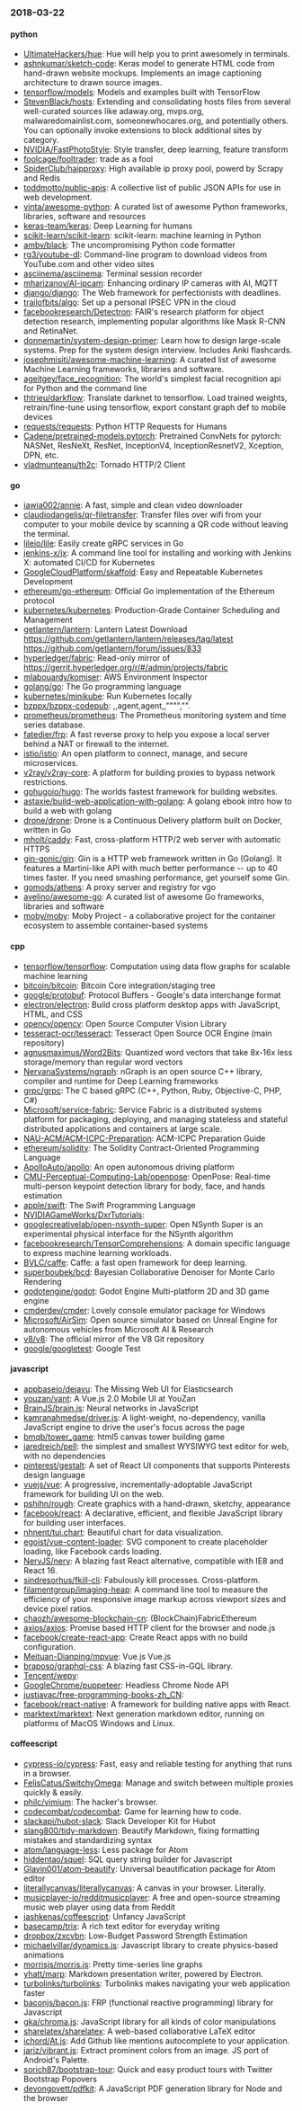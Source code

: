 ### 2018-03-22

#### python
* [UltimateHackers/hue](https://github.com/UltimateHackers/hue): Hue will help you to print awesomely in terminals.
* [ashnkumar/sketch-code](https://github.com/ashnkumar/sketch-code): Keras model to generate HTML code from hand-drawn website mockups. Implements an image captioning architecture to drawn source images.
* [tensorflow/models](https://github.com/tensorflow/models): Models and examples built with TensorFlow
* [StevenBlack/hosts](https://github.com/StevenBlack/hosts): Extending and consolidating hosts files from several well-curated sources like adaway.org, mvps.org, malwaredomainlist.com, someonewhocares.org, and potentially others. You can optionally invoke extensions to block additional sites by category.
* [NVIDIA/FastPhotoStyle](https://github.com/NVIDIA/FastPhotoStyle): Style transfer, deep learning, feature transform
* [foolcage/fooltrader](https://github.com/foolcage/fooltrader): trade as a fool
* [SpiderClub/haipproxy](https://github.com/SpiderClub/haipproxy):  High available ip proxy pool, powerd by Scrapy and Redis
* [toddmotto/public-apis](https://github.com/toddmotto/public-apis): A collective list of public JSON APIs for use in web development.
* [vinta/awesome-python](https://github.com/vinta/awesome-python): A curated list of awesome Python frameworks, libraries, software and resources
* [keras-team/keras](https://github.com/keras-team/keras): Deep Learning for humans
* [scikit-learn/scikit-learn](https://github.com/scikit-learn/scikit-learn): scikit-learn: machine learning in Python
* [ambv/black](https://github.com/ambv/black): The uncompromising Python code formatter
* [rg3/youtube-dl](https://github.com/rg3/youtube-dl): Command-line program to download videos from YouTube.com and other video sites
* [asciinema/asciinema](https://github.com/asciinema/asciinema): Terminal session recorder 
* [mharizanov/AI-ipcam](https://github.com/mharizanov/AI-ipcam): Enhancing ordinary IP cameras with AI, MQTT
* [django/django](https://github.com/django/django): The Web framework for perfectionists with deadlines.
* [trailofbits/algo](https://github.com/trailofbits/algo): Set up a personal IPSEC VPN in the cloud
* [facebookresearch/Detectron](https://github.com/facebookresearch/Detectron): FAIR's research platform for object detection research, implementing popular algorithms like Mask R-CNN and RetinaNet.
* [donnemartin/system-design-primer](https://github.com/donnemartin/system-design-primer): Learn how to design large-scale systems. Prep for the system design interview. Includes Anki flashcards.
* [josephmisiti/awesome-machine-learning](https://github.com/josephmisiti/awesome-machine-learning): A curated list of awesome Machine Learning frameworks, libraries and software.
* [ageitgey/face_recognition](https://github.com/ageitgey/face_recognition): The world's simplest facial recognition api for Python and the command line
* [thtrieu/darkflow](https://github.com/thtrieu/darkflow): Translate darknet to tensorflow. Load trained weights, retrain/fine-tune using tensorflow, export constant graph def to mobile devices
* [requests/requests](https://github.com/requests/requests): Python HTTP Requests for Humans 
* [Cadene/pretrained-models.pytorch](https://github.com/Cadene/pretrained-models.pytorch): Pretrained ConvNets for pytorch: NASNet, ResNeXt, ResNet, InceptionV4, InceptionResnetV2, Xception, DPN, etc.
* [vladmunteanu/th2c](https://github.com/vladmunteanu/th2c): Tornado HTTP/2 Client

#### go
* [iawia002/annie](https://github.com/iawia002/annie):  A fast, simple and clean video downloader
* [claudiodangelis/qr-filetransfer](https://github.com/claudiodangelis/qr-filetransfer): Transfer files over wifi from your computer to your mobile device by scanning a QR code without leaving the terminal.
* [lileio/lile](https://github.com/lileio/lile): Easily create gRPC services in Go 
* [jenkins-x/jx](https://github.com/jenkins-x/jx): A command line tool for installing and working with Jenkins X: automated CI/CD for Kubernetes
* [GoogleCloudPlatform/skaffold](https://github.com/GoogleCloudPlatform/skaffold): Easy and Repeatable Kubernetes Development
* [ethereum/go-ethereum](https://github.com/ethereum/go-ethereum): Official Go implementation of the Ethereum protocol
* [kubernetes/kubernetes](https://github.com/kubernetes/kubernetes): Production-Grade Container Scheduling and Management
* [getlantern/lantern](https://github.com/getlantern/lantern): Lantern Latest Download https://github.com/getlantern/lantern/releases/tag/latest  https://github.com/getlantern/forum/issues/833 
* [hyperledger/fabric](https://github.com/hyperledger/fabric): Read-only mirror of https://gerrit.hyperledger.org/r/#/admin/projects/fabric
* [mlabouardy/komiser](https://github.com/mlabouardy/komiser): AWS Environment Inspector 
* [golang/go](https://github.com/golang/go): The Go programming language
* [kubernetes/minikube](https://github.com/kubernetes/minikube): Run Kubernetes locally
* [bzppx/bzppx-codepub](https://github.com/bzppx/bzppx-codepub): ,,agent,agent,,"""","".
* [prometheus/prometheus](https://github.com/prometheus/prometheus): The Prometheus monitoring system and time series database.
* [fatedier/frp](https://github.com/fatedier/frp): A fast reverse proxy to help you expose a local server behind a NAT or firewall to the internet.
* [istio/istio](https://github.com/istio/istio): An open platform to connect, manage, and secure microservices.
* [v2ray/v2ray-core](https://github.com/v2ray/v2ray-core): A platform for building proxies to bypass network restrictions.
* [gohugoio/hugo](https://github.com/gohugoio/hugo): The worlds fastest framework for building websites.
* [astaxie/build-web-application-with-golang](https://github.com/astaxie/build-web-application-with-golang): A golang ebook intro how to build a web with golang
* [drone/drone](https://github.com/drone/drone): Drone is a Continuous Delivery platform built on Docker, written in Go
* [mholt/caddy](https://github.com/mholt/caddy): Fast, cross-platform HTTP/2 web server with automatic HTTPS
* [gin-gonic/gin](https://github.com/gin-gonic/gin): Gin is a HTTP web framework written in Go (Golang). It features a Martini-like API with much better performance -- up to 40 times faster. If you need smashing performance, get yourself some Gin.
* [gomods/athens](https://github.com/gomods/athens): A proxy server and registry for vgo
* [avelino/awesome-go](https://github.com/avelino/awesome-go): A curated list of awesome Go frameworks, libraries and software
* [moby/moby](https://github.com/moby/moby): Moby Project - a collaborative project for the container ecosystem to assemble container-based systems

#### cpp
* [tensorflow/tensorflow](https://github.com/tensorflow/tensorflow): Computation using data flow graphs for scalable machine learning
* [bitcoin/bitcoin](https://github.com/bitcoin/bitcoin): Bitcoin Core integration/staging tree
* [google/protobuf](https://github.com/google/protobuf): Protocol Buffers - Google's data interchange format
* [electron/electron](https://github.com/electron/electron): Build cross platform desktop apps with JavaScript, HTML, and CSS
* [opencv/opencv](https://github.com/opencv/opencv): Open Source Computer Vision Library
* [tesseract-ocr/tesseract](https://github.com/tesseract-ocr/tesseract): Tesseract Open Source OCR Engine (main repository)
* [agnusmaximus/Word2Bits](https://github.com/agnusmaximus/Word2Bits): Quantized word vectors that take 8x-16x less storage/memory than regular word vectors
* [NervanaSystems/ngraph](https://github.com/NervanaSystems/ngraph): nGraph is an open source C++ library, compiler and runtime for Deep Learning frameworks
* [grpc/grpc](https://github.com/grpc/grpc): The C based gRPC (C++, Python, Ruby, Objective-C, PHP, C#)
* [Microsoft/service-fabric](https://github.com/Microsoft/service-fabric): Service Fabric is a distributed systems platform for packaging, deploying, and managing stateless and stateful distributed applications and containers at large scale.
* [NAU-ACM/ACM-ICPC-Preparation](https://github.com/NAU-ACM/ACM-ICPC-Preparation): ACM-ICPC Preparation Guide
* [ethereum/solidity](https://github.com/ethereum/solidity): The Solidity Contract-Oriented Programming Language
* [ApolloAuto/apollo](https://github.com/ApolloAuto/apollo): An open autonomous driving platform
* [CMU-Perceptual-Computing-Lab/openpose](https://github.com/CMU-Perceptual-Computing-Lab/openpose): OpenPose: Real-time multi-person keypoint detection library for body, face, and hands estimation
* [apple/swift](https://github.com/apple/swift): The Swift Programming Language
* [NVIDIAGameWorks/DxrTutorials](https://github.com/NVIDIAGameWorks/DxrTutorials): 
* [googlecreativelab/open-nsynth-super](https://github.com/googlecreativelab/open-nsynth-super): Open NSynth Super is an experimental physical interface for the NSynth algorithm
* [facebookresearch/TensorComprehensions](https://github.com/facebookresearch/TensorComprehensions): A domain specific language to express machine learning workloads.
* [BVLC/caffe](https://github.com/BVLC/caffe): Caffe: a fast open framework for deep learning.
* [superboubek/bcd](https://github.com/superboubek/bcd): Bayesian Collaborative Denoiser for Monte Carlo Rendering
* [godotengine/godot](https://github.com/godotengine/godot): Godot Engine  Multi-platform 2D and 3D game engine
* [cmderdev/cmder](https://github.com/cmderdev/cmder): Lovely console emulator package for Windows
* [Microsoft/AirSim](https://github.com/Microsoft/AirSim): Open source simulator based on Unreal Engine for autonomous vehicles from Microsoft AI & Research
* [v8/v8](https://github.com/v8/v8): The official mirror of the V8 Git repository
* [google/googletest](https://github.com/google/googletest): Google Test

#### javascript
* [appbaseio/dejavu](https://github.com/appbaseio/dejavu): The Missing Web UI for Elasticsearch
* [youzan/vant](https://github.com/youzan/vant): A Vue.js 2.0 Mobile UI at YouZan
* [BrainJS/brain.js](https://github.com/BrainJS/brain.js):  Neural networks in JavaScript
* [kamranahmedse/driver.js](https://github.com/kamranahmedse/driver.js): A light-weight, no-dependency, vanilla JavaScript engine to drive the user's focus across the page
* [bmqb/tower_game](https://github.com/bmqb/tower_game):  html5 canvas tower building game 
* [jaredreich/pell](https://github.com/jaredreich/pell):  the simplest and smallest WYSIWYG text editor for web, with no dependencies
* [pinterest/gestalt](https://github.com/pinterest/gestalt): A set of React UI components that supports Pinterests design language
* [vuejs/vue](https://github.com/vuejs/vue):  A progressive, incrementally-adoptable JavaScript framework for building UI on the web.
* [pshihn/rough](https://github.com/pshihn/rough): Create graphics with a hand-drawn, sketchy, appearance
* [facebook/react](https://github.com/facebook/react): A declarative, efficient, and flexible JavaScript library for building user interfaces.
* [nhnent/tui.chart](https://github.com/nhnent/tui.chart):  Beautiful chart for data visualization.
* [egoist/vue-content-loader](https://github.com/egoist/vue-content-loader): SVG component to create placeholder loading, like Facebook cards loading.
* [NervJS/nerv](https://github.com/NervJS/nerv): A blazing fast React alternative, compatible with IE8 and React 16.
* [sindresorhus/fkill-cli](https://github.com/sindresorhus/fkill-cli): Fabulously kill processes. Cross-platform.
* [filamentgroup/imaging-heap](https://github.com/filamentgroup/imaging-heap): A command line tool to measure the efficiency of your responsive image markup across viewport sizes and device pixel ratios.
* [chaozh/awesome-blockchain-cn](https://github.com/chaozh/awesome-blockchain-cn): (BlockChain)FabricEthereum
* [axios/axios](https://github.com/axios/axios): Promise based HTTP client for the browser and node.js
* [facebook/create-react-app](https://github.com/facebook/create-react-app): Create React apps with no build configuration.
* [Meituan-Dianping/mpvue](https://github.com/Meituan-Dianping/mpvue):  Vue.js  Vue.js 
* [braposo/graphql-css](https://github.com/braposo/graphql-css): A blazing fast CSS-in-GQL library.
* [Tencent/wepy](https://github.com/Tencent/wepy): 
* [GoogleChrome/puppeteer](https://github.com/GoogleChrome/puppeteer): Headless Chrome Node API
* [justjavac/free-programming-books-zh_CN](https://github.com/justjavac/free-programming-books-zh_CN):  
* [facebook/react-native](https://github.com/facebook/react-native): A framework for building native apps with React.
* [marktext/marktext](https://github.com/marktext/marktext): Next generation markdown editor, running on platforms of MacOS Windows and Linux.

#### coffeescript
* [cypress-io/cypress](https://github.com/cypress-io/cypress): Fast, easy and reliable testing for anything that runs in a browser.
* [FelisCatus/SwitchyOmega](https://github.com/FelisCatus/SwitchyOmega): Manage and switch between multiple proxies quickly & easily.
* [philc/vimium](https://github.com/philc/vimium): The hacker's browser.
* [codecombat/codecombat](https://github.com/codecombat/codecombat): Game for learning how to code.
* [slackapi/hubot-slack](https://github.com/slackapi/hubot-slack): Slack Developer Kit for Hubot
* [slang800/tidy-markdown](https://github.com/slang800/tidy-markdown): Beautify Markdown, fixing formatting mistakes and standardizing syntax
* [atom/language-less](https://github.com/atom/language-less): Less package for Atom
* [hiddentao/squel](https://github.com/hiddentao/squel):  SQL query string builder for Javascript
* [Glavin001/atom-beautify](https://github.com/Glavin001/atom-beautify):  Universal beautification package for Atom editor
* [literallycanvas/literallycanvas](https://github.com/literallycanvas/literallycanvas): A canvas in your browser. Literally.
* [musicplayer-io/redditmusicplayer](https://github.com/musicplayer-io/redditmusicplayer):  A free and open-source streaming music web player using data from Reddit
* [jashkenas/coffeescript](https://github.com/jashkenas/coffeescript): Unfancy JavaScript
* [basecamp/trix](https://github.com/basecamp/trix): A rich text editor for everyday writing
* [dropbox/zxcvbn](https://github.com/dropbox/zxcvbn): Low-Budget Password Strength Estimation
* [michaelvillar/dynamics.js](https://github.com/michaelvillar/dynamics.js): Javascript library to create physics-based animations
* [morrisjs/morris.js](https://github.com/morrisjs/morris.js): Pretty time-series line graphs
* [yhatt/marp](https://github.com/yhatt/marp): Markdown presentation writer, powered by Electron.
* [turbolinks/turbolinks](https://github.com/turbolinks/turbolinks): Turbolinks makes navigating your web application faster
* [baconjs/bacon.js](https://github.com/baconjs/bacon.js): FRP (functional reactive programming) library for Javascript
* [gka/chroma.js](https://github.com/gka/chroma.js): JavaScript library for all kinds of color manipulations
* [sharelatex/sharelatex](https://github.com/sharelatex/sharelatex): A web-based collaborative LaTeX editor
* [ichord/At.js](https://github.com/ichord/At.js): Add Github like mentions autocomplete to your application.
* [jariz/vibrant.js](https://github.com/jariz/vibrant.js): Extract prominent colors from an image. JS port of Android's Palette.
* [sorich87/bootstrap-tour](https://github.com/sorich87/bootstrap-tour): Quick and easy product tours with Twitter Bootstrap Popovers
* [devongovett/pdfkit](https://github.com/devongovett/pdfkit): A JavaScript PDF generation library for Node and the browser
